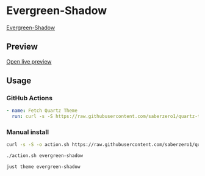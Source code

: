 # Evergreen-Shadow

[Evergreen-Shadow](https://quinta0.github.io/)

## Preview

[Open live preview](https://quartz-themes.github.io/evergreen-shadow/)

## Usage

### GitHub Actions

```yaml
- name: Fetch Quartz Theme
  run: curl -s -S https://raw.githubusercontent.com/saberzero1/quartz-themes/master/action.sh | bash -s -- evergreen-shadow
```

### Manual install

```bash
curl -s -S -o action.sh https://raw.githubusercontent.com/saberzero1/quartz-themes/master/action.sh

./action.sh evergreen-shadow
```

```bash
just theme evergreen-shadow
```
